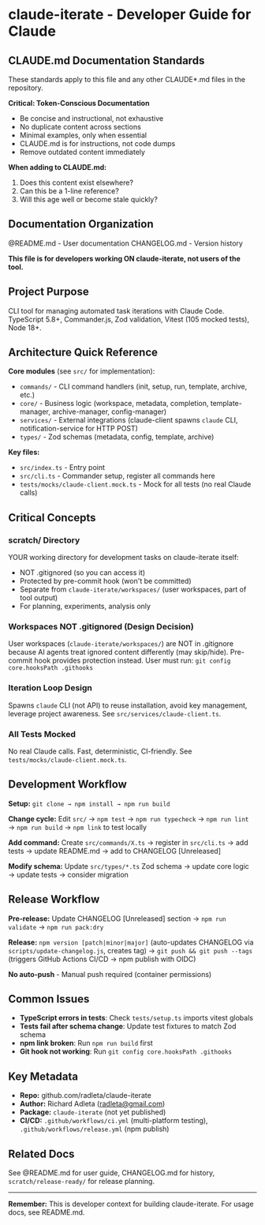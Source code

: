 # claude-iterate - Developer Guide for Claude

## CLAUDE.md Documentation Standards

These standards apply to this file and any other CLAUDE*.md files in the repository.

**Critical: Token-Conscious Documentation**
- Be concise and instructional, not exhaustive
- No duplicate content across sections
- Minimal examples, only when essential
- CLAUDE.md is for instructions, not code dumps
- Remove outdated content immediately

**When adding to CLAUDE.md:**
1. Does this content exist elsewhere?
2. Can this be a 1-line reference?
3. Will this age well or become stale quickly?

## Documentation Organization

@README.md - User documentation
CHANGELOG.md - Version history

**This file is for developers working ON claude-iterate, not users of the tool.**

## Project Purpose

CLI tool for managing automated task iterations with Claude Code. TypeScript 5.8+, Commander.js, Zod validation, Vitest (105 mocked tests), Node 18+.

## Architecture Quick Reference

**Core modules** (see `src/` for implementation):
- `commands/` - CLI command handlers (init, setup, run, template, archive, etc.)
- `core/` - Business logic (workspace, metadata, completion, template-manager, archive-manager, config-manager)
- `services/` - External integrations (claude-client spawns `claude` CLI, notification-service for HTTP POST)
- `types/` - Zod schemas (metadata, config, template, archive)

**Key files:**
- `src/index.ts` - Entry point
- `src/cli.ts` - Commander setup, register all commands here
- `tests/mocks/claude-client.mock.ts` - Mock for all tests (no real Claude calls)

## Critical Concepts

### scratch/ Directory
YOUR working directory for development tasks on claude-iterate itself:
- NOT .gitignored (so you can access it)
- Protected by pre-commit hook (won't be committed)
- Separate from `claude-iterate/workspaces/` (user workspaces, part of tool output)
- For planning, experiments, analysis only

### Workspaces NOT .gitignored (Design Decision)
User workspaces (`claude-iterate/workspaces/`) are NOT in .gitignore because AI agents treat ignored content differently (may skip/hide). Pre-commit hook provides protection instead. User must run: `git config core.hooksPath .githooks`

### Iteration Loop Design
Spawns `claude` CLI (not API) to reuse installation, avoid key management, leverage project awareness. See `src/services/claude-client.ts`.

### All Tests Mocked
No real Claude calls. Fast, deterministic, CI-friendly. See `tests/mocks/claude-client.mock.ts`.

## Development Workflow

**Setup:** `git clone → npm install → npm run build`

**Change cycle:** Edit `src/` → `npm test` → `npm run typecheck` → `npm run lint` → `npm run build` → `npm link` to test locally

**Add command:** Create `src/commands/X.ts` → register in `src/cli.ts` → add tests → update README.md → add to CHANGELOG [Unreleased]

**Modify schema:** Update `src/types/*.ts` Zod schema → update core logic → update tests → consider migration

## Release Workflow

**Pre-release:** Update CHANGELOG [Unreleased] section → `npm run validate` → `npm run pack:dry`

**Release:** `npm version [patch|minor|major]` (auto-updates CHANGELOG via `scripts/update-changelog.js`, creates tag) → `git push && git push --tags` (triggers GitHub Actions CI/CD → npm publish with OIDC)

**No auto-push** - Manual push required (container permissions)

## Common Issues

- **TypeScript errors in tests**: Check `tests/setup.ts` imports vitest globals
- **Tests fail after schema change**: Update test fixtures to match Zod schema
- **npm link broken**: Run `npm run build` first
- **Git hook not working**: Run `git config core.hooksPath .githooks`

## Key Metadata

- **Repo:** github.com/radleta/claude-iterate
- **Author:** Richard Adleta (radleta@gmail.com)
- **Package:** `claude-iterate` (not yet published)
- **CI/CD:** `.github/workflows/ci.yml` (multi-platform testing), `.github/workflows/release.yml` (npm publish)

## Related Docs

See @README.md for user guide, CHANGELOG.md for history, `scratch/release-ready/` for release planning.

---

**Remember:** This is developer context for building claude-iterate. For usage docs, see README.md.
